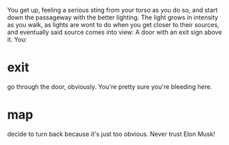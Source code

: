 You get up, feeling a serious sting from your torso as you do so, and start down the passageway with the better lighting. The light grows in intensity as you walk, as lights are wont to do when you get closer to their sources, and eventually said source comes into view: A door with an exit sign above it. You:

# exit
go through the door, obviously. You're pretty sure you're bleeding here.

# map
decide to turn back because it's just too obvious. Never trust Elon Musk!
